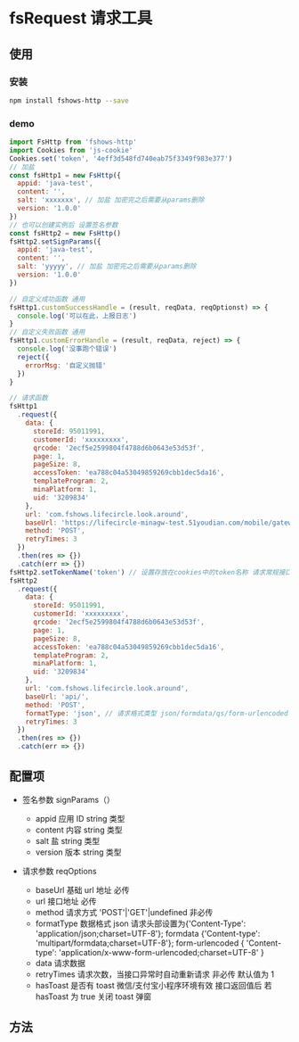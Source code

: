 # fsRequest 请求工具

## 使用

### 安装

```bash
npm install fshows-http --save
```

### demo

```javascript
import FsHttp from 'fshows-http'
import Cookies from 'js-cookie'
Cookies.set('token', '4eff3d548fd740eab75f3349f983e377')
// 加盐
const fsHttp1 = new FsHttp({
  appid: 'java-test',
  content: '',
  salt: 'xxxxxxx', // 加盐 加密完之后需要从params删除
  version: '1.0.0'
})
// 也可以创建实例后 设置签名参数
const fsHttp2 = new FsHttp()
fsHttp2.setSignParams({
  appid: 'java-test',
  content: '',
  salt: 'yyyyy', // 加盐 加密完之后需要从params删除
  version: '1.0.0'
})

// 自定义成功函数 通用
fsHttp1.customSuccessHandle = (result, reqData, reqOptionst) => {
  console.log('可以在此，上报日志')
}
// 自定义失败函数 通用
fsHttp1.customErrorHandle = (result, reqData, reject) => {
  console.log('没事跑个错误')
  reject({
    errorMsg: '自定义抛错'
  })
}

// 请求函数
fsHttp1
  .request({
    data: {
      storeId: 95011991,
      customerId: 'xxxxxxxxx',
      qrcode: '2ecf5e2599804f4788d6b0643e53d53f',
      page: 1,
      pageSize: 8,
      accessToken: 'ea788c04a53049859269cbb1dec5da16',
      templateProgram: 2,
      minaPlatform: 1,
      uid: '3209834'
    },
    url: 'com.fshows.lifecircle.look.around',
    baseUrl: 'https://lifecircle-minagw-test.51youdian.com/mobile/gateway',
    method: 'POST',
    retryTimes: 3
  })
  .then(res => {})
  .catch(err => {})
fsHttp2.setTokenName('token') // 设置存放在cookies中的token名称 请求常规接口或mock数据时验签
fsHttp2
  .request({
    data: {
      storeId: 95011991,
      customerId: 'xxxxxxxxx',
      qrcode: '2ecf5e2599804f4788d6b0643e53d53f',
      page: 1,
      pageSize: 8,
      accessToken: 'ea788c04a53049859269cbb1dec5da16',
      templateProgram: 2,
      minaPlatform: 1,
      uid: '3209834'
    },
    url: 'com.fshows.lifecircle.look.around',
    baseUrl: 'api/',
    method: 'POST',
    formatType: 'json', // 请求格式类型 json/formdata/qs/form-urlencoded
    retryTimes: 3
  })
  .then(res => {})
  .catch(err => {})
```

## 配置项

- 签名参数 signParams（）

  - appid 应用 ID string 类型
  - content 内容 string 类型
  - salt 盐 string 类型
  - version 版本 string 类型

- 请求参数 reqOptions

  - baseUrl 基础 url 地址 必传
  - url 接口地址 必传
  - method 请求方式 'POST'|'GET'|undefined 非必传
  - formatType 数据格式 json 请求头部设置为{'Content-Type': 'application/json;charset=UTF-8'}; formdata {'Content-type': 'multipart/formdata;charset=UTF-8'}; form-urlencoded { 'Content-type': 'application/x-www-form-urlencoded;charset=UTF-8' }
  - data 请求数据
  - retryTimes 请求次数，当接口异常时自动重新请求 非必传 默认值为 1
  - hasToast 是否有 toast 微信/支付宝小程序环境有效 接口返回值后 若 hasToast 为 true 关闭 toast 弹窗

## 方法
